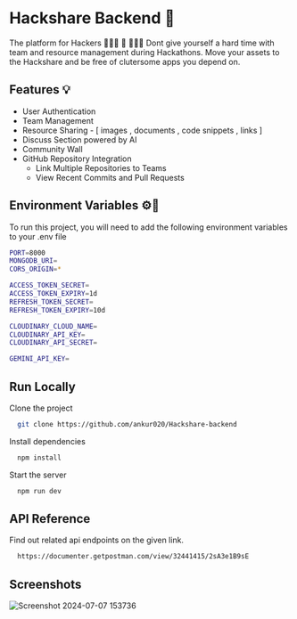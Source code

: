 
# Hackshare Backend 📱

The platform for Hackers 👨🏻‍💻 👾 👩🏻‍💻
Dont give yourself a hard time with team and resource management during Hackathons. Move your assets to the Hackshare and be free of clutersome apps you depend on.


## Features 💡

- User Authentication
- Team Management
- Resource Sharing - [ images , documents , code snippets , links ]
- Discuss Section powered by AI
- Community Wall 
- GitHub Repository Integration
  - Link Multiple Repositories to Teams
  - View Recent Commits and Pull Requests



## Environment Variables ⚙️🤖 

To run this project, you will need to add the following environment variables to your .env file




```bash
PORT=8000
MONGODB_URI=
CORS_ORIGIN=*

ACCESS_TOKEN_SECRET=
ACCESS_TOKEN_EXPIRY=1d
REFRESH_TOKEN_SECRET=
REFRESH_TOKEN_EXPIRY=10d

CLOUDINARY_CLOUD_NAME=
CLOUDINARY_API_KEY=
CLOUDINARY_API_SECRET=

GEMINI_API_KEY=
```


## Run Locally


Clone the project


```bash
  git clone https://github.com/ankur020/Hackshare-backend
```

Install dependencies

```bash
  npm install
```

Start the server

```bash
  npm run dev
```


## API Reference

Find out related api endpoints on the given link.

```bash
  https://documenter.getpostman.com/view/32441415/2sA3e1B9sE
```





## Screenshots

![Screenshot 2024-07-07 153736](https://github.com/007xylogramori/Hackshare-Backend/assets/119863801/eb026b76-5e4c-47d9-b2f2-fbf22488c4c5)

